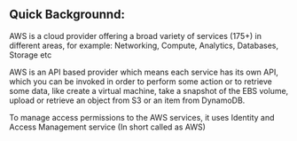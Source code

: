 ## Quick Backgrounnd:

AWS is a cloud provider offering a broad variety of services (175+) in different areas, for example: Networking, Compute, Analytics, Databases, Storage etc

AWS is an API based provider which means each service has its own API, which you can be invoked in order to perform some action or to retrieve some data, like create a virtual machine, take a snapshot of the EBS volume, upload or retrieve an object from S3 or an item from DynamoDB. 

To manage access permissions to the AWS services, it uses Identity and Access Management service (In short called as AWS)



